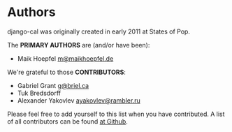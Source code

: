 Authors
=======

django-cal was originally created in early 2011 at States of Pop.

The **PRIMARY AUTHORS** are (and/or have been):

  - Maik Hoepfel <m@maikhoepfel.de>

We're grateful to those **CONTRIBUTORS**:

  - Gabriel Grant <g@briel.ca>
  - Tuk Bredsdorff
  - Alexander Yakovlev <ayakovlev@rambler.ru>

Please feel free to add yourself to this list when you have contributed.
A list of all contributors can be found [at Github](https://github.com/statesofpop/django-cal/graphs/contributors).
